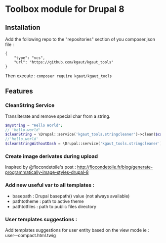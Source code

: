 # Toolbox module for Drupal 8

## Installation
Add the following repo to the "repositories" section of you composer.json file :

```
{
    "type": "vcs",
    "url": "https://github.com/kgaut/kgaut_tools"
}
```
Then execute : 
`composer require kgaut/kgaut_tools`

## Features
### CleanString Service
Transliterate and remove special char from a string.
```php
$mystring = "Hello World";
// 'hello-world'
$cleanString = \Drupal::service('kgaut_tools.stringcleaner')->clean($categorie->name); 
//'hello_world'
$cleanStringWithoutDash = \Drupal::service('kgaut_tools.stringcleaner')->clean($categorie->name,true); 
```

### Create image derivates during upload
Inspired by @flocondetoile's post : http://flocondetoile.fr/blog/generate-programmatically-image-styles-drupal-8

### Add new useful var to all templates : 

  - basepath : Drupal basepath() value (not always available)
  - pathtotheme : path to active theme
  - pathtotfiles : path to public files directory

### User templates suggestions :

Add templates suggestions for user entity based on the view mode ie : user--compact.html.twig